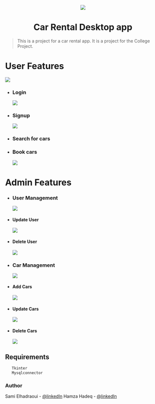 
<p align="center">
<img src="/logo.PNG">
</p>
<h1 align="center">Car Rental Desktop app</h1>

> This is a project for a car rental app. It is a project for the College Project.

# User Features
<img src="/usermenu.PNG">

* <h3>Login</h3>
   <img src="/login.PNG">
* <h3>Signup</h3>
   <img src="/signup.PNG">
* <h3>Search for cars</h3>
* <h3>Book cars</h3>
   <img src="/bookcar.PNG">


# Admin Features
   
* <h3>User Management</h3>
   <img src="/userM.PNG">
* <h4>Update User</h4>
   <img src="/updateuser.PNG">
* <h4>Delete User</h4>
   <img src="/deleteuser.PNG">
   
* <h3>Car Management</h3>
   <img src="/carM.PNG">
* <h4>Add Cars</h4>
   <img src="/addcar.PNG">
* <h4>Update Cars</h4>
   <img src="/updatecar.PNG">
* <h4>Delete Cars</h4>
   <img src="/deletecar.PNG">
   
## Requirements
  ```sh
     Tkinter
     Mysqlconnector
  ```

### Author

Sami Elhadraoui - [@linkedIn](https://www.linkedin.com/in/sami-elhadraoui-532971273/)
Hamza Hadeq - [@linkedIn](https://www.linkedin.com)
